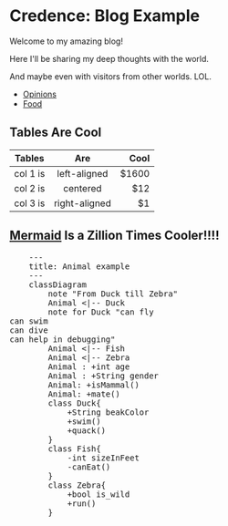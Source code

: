 Credence: Blog Example
======================

Welcome to my amazing blog!

Here I'll be sharing my deep thoughts with the world.

And maybe even with visitors from other worlds. LOL.

* [Opinions](opinions)
* [Food](food)

Tables Are Cool
---------------

| Tables   |      Are      |  Cool |
|----------|:-------------:|------:|
| col 1 is |  left-aligned | $1600 |
| col 2 is |    centered   |   $12 |
| col 3 is | right-aligned |    $1 |

[Mermaid](https://mermaid.js.org/) Is a Zillion Times Cooler!!!!
----------------------------------------------------------------

<pre class="mermaid">
    ---
    title: Animal example
    ---
    classDiagram
        note "From Duck till Zebra"
        Animal <|-- Duck
        note for Duck "can fly<br>can swim<br>can dive<br>can help in debugging"
        Animal <|-- Fish
        Animal <|-- Zebra
        Animal : +int age
        Animal : +String gender
        Animal: +isMammal()
        Animal: +mate()
        class Duck{
            +String beakColor
            +swim()
            +quack()
        }
        class Fish{
            -int sizeInFeet
            -canEat()
        }
        class Zebra{
            +bool is_wild
            +run()
        }
</pre>
